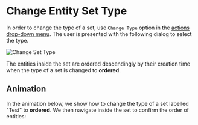 # Change Entity Set Type

In order to change the type of a set, use `Change Type` option in the [actions drop-down menu](../ui/explorer.md#actions-dropdown). The user is presented with the following dialog to select the type.

![Change Set Type](../../images/entities-general/change-set-type.png "Change Set Type")

The entities inside the set are ordered descendingly by their creation time when the type of a set is changed to **ordered**.

## Animation

In the animation below, we show how to change the type of a set labelled "Test" to **ordered**. We then navigate inside the set to confirm the order of entities:

[source]: https://ezgif.com/video-to-gif/ezgif-3-33b701f77ace.mov
<img data-gifffer="/images/entities-general/change-set-type.gif" />
